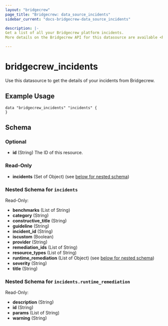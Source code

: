 ```yaml
---
layout: "bridgecrew"
page_title: "Bridgecrew: data_source_incidents"
sidebar_current: "docs-bridgecrew-data_source_incidents"

description: |-
Get a list of all your Bridgecrew platform incidents.
More details on the Bridgecrew API for this datasource are available <https://docs.bridgecrew.io/reference/getincidents>.

---
```


# bridgecrew_incidents

Use this datasource to get the details of your incidents from Bridgecrew.




## Example Usage
```hcl
data "bridgecrew_incidents" "incidents" {
}
```
<!-- schema generated by tfplugindocs -->
## Schema

### Optional

- **id** (String) The ID of this resource.

### Read-Only

- **incidents** (Set of Object) (see [below for nested schema](#nestedatt--incidents))

<a id="nestedatt--incidents"></a>
### Nested Schema for `incidents`

Read-Only:

- **benchmarks** (List of String)
- **category** (String)
- **constructive_title** (String)
- **guideline** (String)
- **incident_id** (String)
- **iscustom** (Boolean)
- **provider** (String)
- **remediation_ids** (List of String)
- **resource_types** (List of String)
- **runtime_remediation** (List of Object) (see [below for nested schema](#nestedobjatt--incidents--runtime_remediation))
- **severity** (String)
- **title** (String)

<a id="nestedobjatt--incidents--runtime_remediation"></a>
### Nested Schema for `incidents.runtime_remediation`

Read-Only:

- **description** (String)
- **id** (String)
- **params** (List of String)
- **warning** (String)
